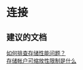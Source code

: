 <properties
    pageTitle="connectivity"
    description="连接"
    service="microsoft.classicstorage"
    resource="storageaccounts"
    authors="aashu"
    displayOrder=""
    selfHelpType="generic"
    supportTopicIds="32435972"
    resourceTags=""
    productPesIds="15629"
    cloudEnvironments="public"
/>


# 连接

## **建议的文档**
[如何排查存储性能问题？](https://docs.azure.cn/zh-cn/storage/storage-monitoring-diagnosing-troubleshooting)<br>
[存储帐户可缩放性限制是什么](https://docs.azure.cn/zh-cn/storage/storage-performance-checklist)



<!--HONumber=Jul16_HO4-->


